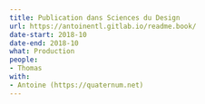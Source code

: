 ```yaml
---
title: Publication dans Sciences du Design
url: https://antoinentl.gitlab.io/readme.book/
date-start: 2018-10
date-end: 2018-10
what: Production
people:
- Thomas
with:
- Antoine (https://quaternum.net)
---
```

